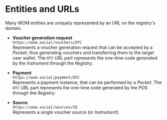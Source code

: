 # Entities and URLs

Many WOM entities are uniquely represented by an URL on the registry's domain.

* **Voucher generation request**  
  `https://wom.social/vouchers/OTC`  
  Represents a voucher generation request that can be accepted by a *Pocket*, thus generating vouchers and transferring them to the target user wallet. The `OTC` URL part represents the one-time code generated by the *Instrument* through the *Registry*.

* **Payment**  
  `https://wom.social/payment/OTC`  
  Represents a payment instance, that can be performed by a *Pocket*.
  The `OTC` URL part represents the one-time code generated by the *POS* through the *Registry*.

* **Source**  
  `https://wom.social/sources/ID`  
  Represents a single voucher source (or *Instrument*).
